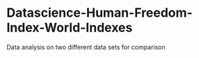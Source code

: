 # Datascience-Human-Freedom-Index-World-Indexes
Data analysis on two different data sets for comparison
